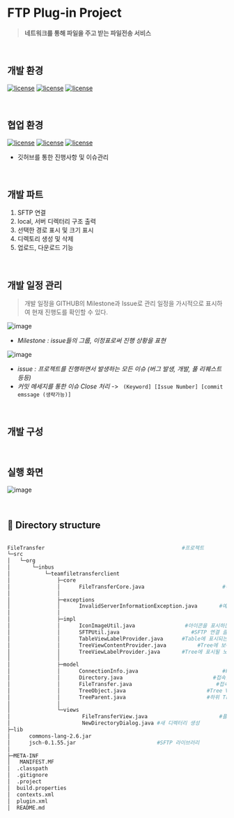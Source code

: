 # FTP Plug-in Project

> **네트워크를 통해 파일을 주고 받는 파일전송 서비스**

<br>

## 개발 환경

 [![license](https://img.shields.io/badge/java-1.8-yellow)](https://img.shields.io/badge/java-1.8-yellow) [![license](https://img.shields.io/badge/eclipse-4.10-green)](https://img.shields.io/badge/eclipse-4.10-green) [![license](https://img.shields.io/badge/windowbuilder-1.9.1-blue)](https://img.shields.io/badge/windowbuilder-1.9.1-blue)

<br>

## 협업 환경 

[![license](https://img.shields.io/badge/git-2.22-yellow.svg)](https://img.shields.io/badge/git-2.22-yellow) [![license](https://img.shields.io/badge/github-github.com%2F2hw%2FTeamPlug--in-green.svg)](https://img.shields.io/badge/github-github.com%2F2hw%2FTeamPlug--in-green) [![license](https://img.shields.io/badge/sourceTree-3.13-blue.svg)](https://img.shields.io/badge/sourceTree-3.13-blue)

+ 깃허브를 통한 진행사항 및 이슈관리

<br>

## 개발 파트
1.  SFTP 연결
2.  local, 서버 디렉터리 구조 출력
3.  선택한 경로 표시 및 크기 표시
4.  디렉토리 생성 및 삭제
5.  업로드, 다운로드 기능

<br>

## 개발 일정 관리
> 개발 일정을 GITHUB의 Milestone과 Issue로 관리
일정을 가시적으로 표시하여 현재 진행도를 확인할 수 있다.


![image](https://user-images.githubusercontent.com/38846776/63754756-5d07a880-c8f0-11e9-9fad-e49740c5084c.png)
 + *Milestone   :  issue들의 그룹,  이정표로써 진행 상황을 표현*

![image](https://user-images.githubusercontent.com/38846776/63754982-bb348b80-c8f0-11e9-8d0a-4ac9ad07ad30.png)
  + *issue  :  프로젝트를 진행하면서 발생하는 모든 이슈 (버그 발생, 개발, 풀 리퀘스트 등등)*
  + *커밋 메세지를 통한 이슈 Close  처리*   ->  ``` (Keyword] [Issue Number] [commit emssage (생략가능)]```



  <br>

## 개발 구성


<br>

## 실행 화면

![image](https://user-images.githubusercontent.com/36910089/63744562-a77e2a80-c8da-11e9-9c4b-0ba902d2b575.png)

<br>


## 📂 Directory structure

```bash
                        
FileTransfer											#프로젝트
└─src
│   └─org
│       └─inbus
│           └─teamfiletransferclient
│               ├─core
│               │      FileTransferCore.java					     #컨트롤러
│               │
│               ├─exceptions
│               │      InvalidServerInformationException.java	    #예외 처리
│               │
│               ├─impl
│               │      IconImageUtil.java				 #아이콘을 표시하는 Util 클래스
│               │      SFTPUtil.java					   #SFTP 연결 클래스 
│               │      TableViewLabelProvider.java		#Table에 표시되는 데이터 제어 클래스
│               │      TreeViewContentProvider.java		     #Tree에 보여질 노드를 리턴하는 클래스
│               │      TreeViewLabelProvider.java		#Tree에 표시될 노드 제어 클래스
│               │
│               ├─model
│               │      ConnectionInfo.java						     #FTP 접속 정보 VO
│               │      Directory.java							  #접속한 서버의 디렉터리 VO
│               │      FileTransfer.java						   #접속한 서버의 파일 정보 VO
│               │      TreeObject.java							#Tree VO
│               │      TreeParent.java							#하위 Tree VO
│               │
│               └─views
│                       FileTransferView.java					    #플러그인 메인 뷰
│				        NewDirectoryDialog.java #새 디렉터리 생성 
├─lib
│      commons-lang-2.6.jar
│      jsch-0.1.55.jar							#SFTP 라이브러리
│
├─META-INF
│   MANIFEST.MF
│  .classpath
│  .gitignore
│  .project
│  build.properties
│  contexts.xml
│  plugin.xml
│  README.md
```
